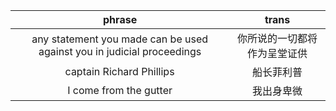 phrase|trans
:---:|:---:
any statement you made can be used  against you in judicial proceedings| 你所说的一切都将作为呈堂证供
captain Richard Phillips|船长菲利普
I come from the gutter|我出身卑微

